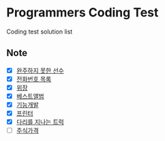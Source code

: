 # Programmers Coding Test

Coding test solution list

## Note

-   [x] [완주하지 못한 선수](https://programmers.co.kr/learn/courses/30/lessons/42576)
-   [x] [전화번호 목록](https://programmers.co.kr/learn/courses/30/lessons/42577)
-   [x] [위장](https://programmers.co.kr/learn/courses/30/lessons/42578)
-   [x] [베스트앨범](https://programmers.co.kr/learn/courses/30/lessons/42579)
-   [x] [기능개발](https://programmers.co.kr/learn/courses/30/lessons/42586)
-   [x] [프린터](https://programmers.co.kr/learn/courses/30/lessons/42587)
-   [x] [다리를 지나는 트럭](https://programmers.co.kr/learn/courses/30/lessons/42583)
-   [ ] [주식가격](https://programmers.co.kr/learn/courses/30/lessons/42584)
